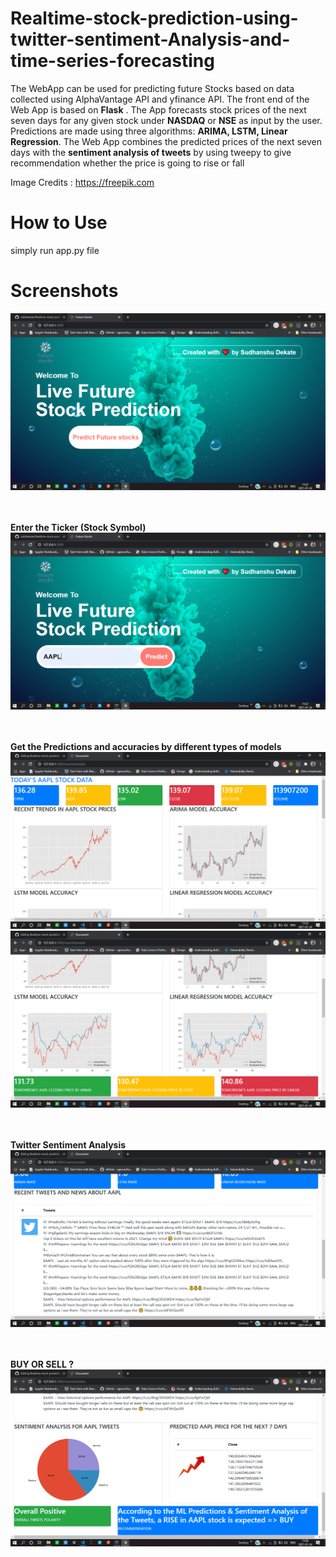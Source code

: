 # Realtime-stock-prediction-using-twitter-sentiment-Analysis-and-time-series-forecasting

The WebApp can be used for predicting future Stocks based on data collected using AlphaVantage API and yfinance API.
The front end of the Web App is based on **Flask** . The App forecasts stock prices of the next seven days for any given stock under **NASDAQ** or **NSE** as input by the user. Predictions are made using three algorithms: **ARIMA, LSTM, Linear Regression**. The Web App combines the predicted prices of the next seven days with the **sentiment analysis of tweets** by using tweepy to give recommendation whether the price is going to rise or fall

Image Credits : https://freepik.com

# How to Use

simply run app.py file 

# Screenshots


<img src="https://github.com/xidddekate/Realtime-stock-prediction-using-twitter-sentiment-Analysis-and-time-series-forecasting/blob/main/Screenshot%20(44).png">

<br><br> **Enter the Ticker (Stock Symbol)**
<br>
<img src="https://github.com/xidddekate/Realtime-stock-prediction-using-twitter-sentiment-Analysis-and-time-series-forecasting/blob/main/Screenshot%20(45).png">

<br><br> **Get the Predictions and accuracies by different types of models**
 <br> 
<img src="https://github.com/xidddekate/Realtime-stock-prediction-using-twitter-sentiment-Analysis-and-time-series-forecasting/blob/main/Screenshot%20(46).png">
<img src="https://github.com/xidddekate/Realtime-stock-prediction-using-twitter-sentiment-Analysis-and-time-series-forecasting/blob/main/Screenshot%20(47).png">

<br><br> **Twitter Sentiment Analysis**
 <br> 
<img src="https://github.com/xidddekate/Realtime-stock-prediction-using-twitter-sentiment-Analysis-and-time-series-forecasting/blob/main/Screenshot%20(48).png">

<br><br> **BUY OR SELL ?**
 <br> 
<img src="https://github.com/xidddekate/Realtime-stock-prediction-using-twitter-sentiment-Analysis-and-time-series-forecasting/blob/main/Screenshot%20(49).png">
